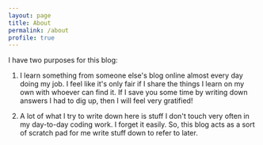 ```yaml
---
layout: page
title: About
permalink: /about
profile: true
---
```


I have two purposes for this blog:

1. I learn something from someone else's blog online almost every day
doing my job.  I feel like it's only fair if I share the things I learn
on my own with whoever can find it.  If I save you some time by writing
down answers I had to dig up, then I will feel very gratified!

1. A lot of what I try to write down here is stuff I don't touch very often
in my day-to-day coding work.  I forget it easily.  So, this blog acts
as a sort of scratch pad for me write stuff down to refer to later.